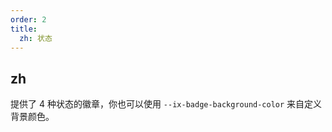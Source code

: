 ```yaml
---
order: 2
title:
  zh: 状态
---
```


## zh

提供了 4 种状态的徽章，你也可以使用 `--ix-badge-background-color` 来自定义背景颜色。
